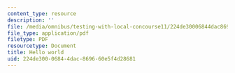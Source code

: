 ```yaml
---
content_type: resource
description: ''
file: /media/omnibus/testing-with-local-concourse11/224de30006844dac869660e5f4d28681_11683880f498869689e80522899eab0c_MIT21W_742JF08_a_qntfd.pdf
file_type: application/pdf
filetype: PDF
resourcetype: Document
title: Hello world
uid: 224de300-0684-4dac-8696-60e5f4d28681
---
```

